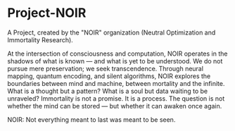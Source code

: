 # Project-NOIR
A Project, created by the "NOIR" organization (Neutral Optimization and Immortality Research).


At the intersection of consciousness and computation, NOIR operates in the shadows of what is known — and what is yet to be understood. We do not pursue mere preservation; we seek transcendence.
Through neural mapping, quantum encoding, and silent algorithms, NOIR explores the boundaries between mind and machine, between mortality and the infinite. What is a thought but a pattern? What is a soul but data waiting to be unraveled?
Immortality is not a promise. It is a process.
The question is not whether the mind can be stored — but whether it can awaken once again.

NOIR: Not everything meant to last was meant to be seen.
